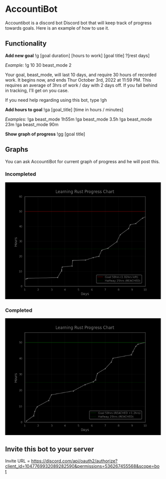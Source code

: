 # AccountiBot 

Accountibot is a discord bot Discord bot that will keep track of progress towards goals. Here is an example of how to use it.

## Functionality 

**Add new goal**
!g [goal duration] [hours to work] [goal title] ?[rest days]


*Example:*
!g 10 30 beast_mode 2

Your goal, beast_mode, will last 10 days, and require 30 hours of recorded work.
It begins now, and ends Thur October 3rd, 2022 at 11:59 PM.
This requires an average of 3hrs of work / day with 2 days off.
If you fall behind in tracking, I'll get on you case. 

If you need help regarding using this bot, type !gh



**Add hours to goal**
!ga [goal_title] [time in hours / minutes]

*Examples:*
!ga beast_mode 1h55m
!ga beast_mode 3.5h
!ga beast_mode 23m
!ga beast_mode 90m

**Show graph of progress**
!gg [goal title]

## Graphs 

You can ask AccountiBot for current graph of progress and he will post this.

### Incompleted
![incomplete goal](./Media/plot_incomplete.png)

### Completed
![completed goal](./Media/plot_complete.png)

## Invite this bot to your server
Invite URL = https://discord.com/api/oauth2/authorize?client_id=1047769932089282590&permissions=536267455568&scope=bot